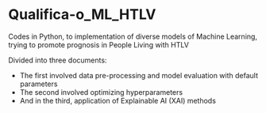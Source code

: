 # Qualifica-o_ML_HTLV
Codes in Python, to implementation of diverse models of Machine Learning, trying to promote prognosis in People Living with HTLV

Divided into three documents:
- The first involved data pre-processing and model evaluation with default parameters
- The second involved optimizing hyperparameters
- And in the third, application of Explainable AI (XAI) methods 
